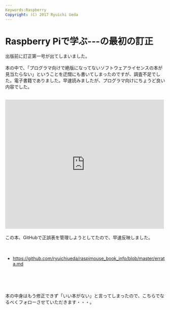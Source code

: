 ```yaml
---
Keywords:Raspberry
Copyright: (C) 2017 Ryuichi Ueda
---
```


# Raspberry Piで学ぶ---の最初の訂正
出版前に訂正第一号が出てしまいました。<br />
<br />
本の中で、「プログラマ向けで絶版になってないソフトウェアライセンスの本が見当たらない」ということを迂闊にも書いてしまったのですが、調査不足でした。電子書籍でありました。早速読みましたが、プログラマ向けにちょうど良い内容でした。<br />
<br />
<iframe src="https://www.facebook.com/plugins/post.php?href=https%3A%2F%2Fwww.facebook.com%2Fryueda%2Fposts%2F10211013077870098&width=500" width="500" height="408" style="border:none;overflow:hidden" scrolling="no" frameborder="0" allowTransparency="true"></iframe><br />
<br />
この本、GitHubで正誤表を管理しようとしてたので、早速反映しました。<br />
<br />
<ul><br />
	<li><a href="https://github.com/ryuichiueda/raspimouse_book_info/blob/master/errata.md">https://github.com/ryuichiueda/raspimouse_book_info/blob/master/errata.md</a></li><br />
<br />
</ul><br />
<br />
本の中身はもう修正できず「いい本がない」と言ってしまったので、こちらでなるべくフォローさせていただきます・・・。
